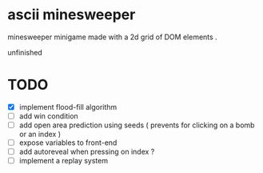 # ascii minesweeper
minesweeper minigame made with a 2d grid of DOM elements .

unfinished
# TODO
- [x] implement flood-fill algorithm
- [ ] add win condition
- [ ] add open area prediction using seeds ( prevents for clicking on a bomb or an index )
- [ ] expose variables to front-end
- [ ] add autoreveal when pressing on index ?
- [ ] implement a replay system

